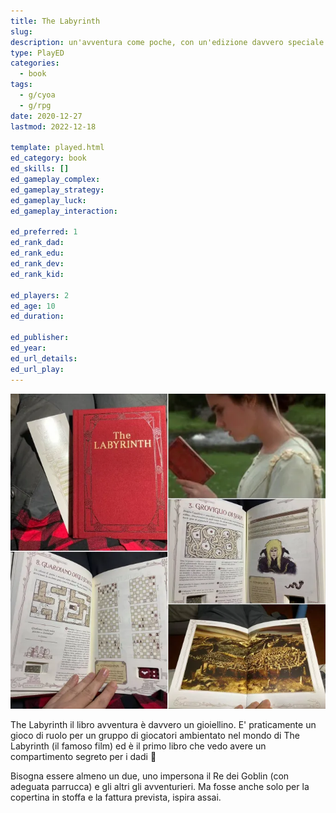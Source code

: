 ```yaml
---
title: The Labyrinth
slug: 
description: un'avventura come poche, con un'edizione davvero speciale
type: PlayED
categories:
  - book
tags:
  - g/cyoa
  - g/rpg
date: 2020-12-27
lastmod: 2022-12-18

template: played.html
ed_category: book
ed_skills: []
ed_gameplay_complex: 
ed_gameplay_strategy: 
ed_gameplay_luck: 
ed_gameplay_interaction: 

ed_preferred: 1
ed_rank_dad: 
ed_rank_edu: 
ed_rank_dev: 
ed_rank_kid: 

ed_players: 2
ed_age: 10
ed_duration: 

ed_publisher: 
ed_year: 
ed_url_details: 
ed_url_play: 
---
```


![](../../assets/img/played/book/the-labyrinth.webp)

The Labyrinth il libro avventura è davvero un gioiellino.
E' praticamente un gioco di ruolo per un gruppo di giocatori ambientato nel mondo di The Labyrinth (il famoso film) ed è il primo libro che vedo avere un compartimento segreto per i dadi 🙂

Bisogna essere almeno un due, uno impersona il Re dei Goblin (con adeguata parrucca) e gli altri gli avventurieri. Ma fosse anche solo per la copertina in stoffa e la fattura prevista, ispira assai.
